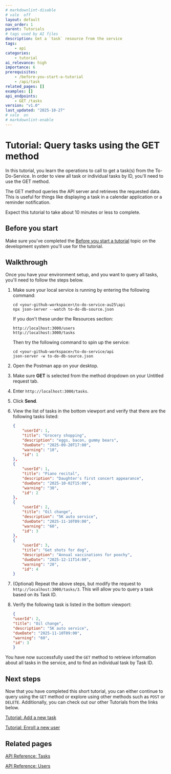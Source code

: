 ```yaml
---
# markdownlint-disable
# vale  off
layout: default
nav_order: 1
parent: Tutorials
# tags used by AI files
description: Get a `task` resource from the service
tags:
    - api
categories: 
    - tutorial
ai_relevance: high
importance: 6
prerequisites:
    - /before-you-start-a-tutorial
    - /api/task
related_pages: []
examples: []
api_endpoints:
    - GET /tasks
version: "v1.0"
last_updated: "2025-10-27"
# vale  on
# markdownlint-enable
---
```


# Tutorial: Query tasks using the GET method

In this tutorial, you learn the operations to call to get a task(s) from the To-Do-Service. In order to view all task or individual tasks by ID, you'll need to use the GET method.

The GET method queries the API server and retrieves the requested data. This is useful for things like displaying a task in a calendar application or a reminder notification.

Expect this tutorial to take about 10 minutes or less to complete.

## Before you start

Make sure you've completed the [Before you start a tutorial](../before-you-start-a-tutorial.md) topic on the development system you'll use for the tutorial.

## Walkthrough

Once you have your environment setup, and you want to query all tasks, you'll need to follow the steps below.

1. Make sure your local service is running by entering the following command:

    ```shell
    cd <your-github-workspace>\to-do-service-au25\api
    npx json-server --watch to-do-db-source.json
    ```

    If you don't these under the Resources section:

    `http://localhost:3000/users` </br>
    `http://localhost:3000/tasks`

    Then try the following command to spin up the service:

    ```shell
    cd <your-github-workspace>/to-do-service/api
    json-server -w to-do-db-source.json
    ```

1. Open the Postman app on your desktop.

1. Make sure **GET** is selected from the method dropdown on your Untitled request tab.

1. Enter `http://localhost:3000/tasks`.

1. Click **Send**.

1. View the list of tasks in the bottom viewport and verify that there are the following tasks listed:

    ```json
    {
        "userId": 1,
        "title": "Grocery shopping",
        "description": "eggs, bacon, gummy bears",
        "dueDate": "2025-09-20T17:00",
        "warning": "10",
        "id": 1
    },
    {
        "userId": 1,
        "title": "Piano recital",
        "description": "Daughter's first concert appearance",
        "dueDate": "2025-10-02T15:00",
        "warning": "30",
        "id": 2
    },
    {
        "userId": 2,
        "title": "Oil change",
        "description": "5K auto service",
        "dueDate": "2025-11-10T09:00",
        "warning": "60",
        "id": 3
    },
    {
        "userId": 3,
        "title": "Get shots for dog",
        "description": "Annual vaccinations for poochy",
        "dueDate": "2025-12-11T14:00",
        "warning": "20",
        "id": 4
    }
    ```

1. (Optional) Repeat the above steps, but modify the request to `http://localhost:3000/tasks/3`. This will allow you to query a task based on its Task ID.

1. Verify the following task is listed in the bottom viewport:

    ```json
    {
    "userId": 2,
    "title": "Oil change",
    "description": "5K auto service",
    "dueDate": "2025-11-10T09:00",
    "warning": "60",
    "id": 3
    }
    ```

You have now successfully used the `GET` method to retrieve information about all tasks in the service, and to find an individual task by Task ID.

## Next steps

Now that you have completed this short tutorial, you can either continue to query using the `GET` method or explore using other methods such as `POST` or `DELETE`. Additionally, you can check out our other Tutorials from the links below.

[Tutorial: Add a new task](add-a-new-task.md)

[Tutorial: Enroll a new user](enroll-a-new-user.md)

## Related pages

[API Reference: Tasks](../api/task.md)

[API Reference: Users](../api/user.md)
